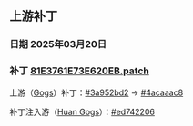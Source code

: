 ## 上游补丁

### 日期 2025年03月20日

### 补丁 [81E3761E73E620EB.patch](81E3761E73E620EB.patch)

上游（[Gogs](https://github.com/SongZihuan/gogs)）补丁：[#3a952bd2](https://github.com/SongZihuan/gogs/commit/3a952bd248cd2877edbeca3e6fed0e7ce33ce32d) -> [#4acaaac8](https://github.com/SongZihuan/gogs/commit/4acaaac85aca427771030ab2e9a1465e9517ba1d)

补丁注入游（[Huan Gogs](https://github.com/SongZihuan/huan-gogs)）：[#ed742206](https://github.com/SongZihuan/huan-gogs/commit/ed74220689f27d4eaabf40ca8ae27d960ba217cb)
